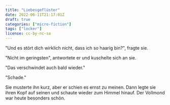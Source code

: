 ```yaml
---
title: "Liebesgeflüster"
date: 2022-06-11T21:17:01Z
draft: true
categories: ["micro-fiction"]
tags: ["locker"]
license: cc-by-nc-sa
---
```


"Und es stört dich wirklich nicht, dass ich so haarig bin?", fragte sie.

"Nicht im geringsten", antwortete er und kuschelte sich an sie.

"Das verschwindet auch bald wieder."

"Schade."

Sie musterte ihn kurz, aber er schien es ernst zu meinen. Dann legte sie ihren Kopf auf seinen und schaute wieder zum Himmel hinauf. Der Vollmond war heute besonders schön.
